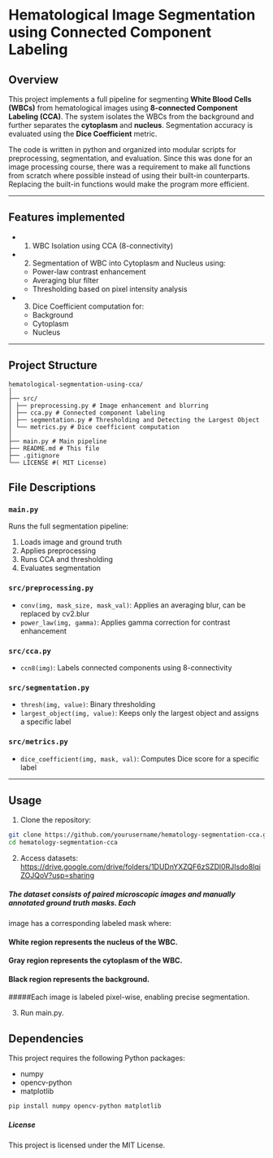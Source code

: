 # Hematological Image Segmentation using Connected Component Labeling

## Overview

This project implements a full pipeline for segmenting **White Blood Cells (WBCs)** from hematological images using **8-connected Component Labeling (CCA)**. The system isolates the WBCs from the background and further separates the **cytoplasm** and **nucleus**. Segmentation accuracy is evaluated using the **Dice Coefficient** metric.

The code is written in python and organized into modular scripts for preprocessing, segmentation, and evaluation. Since this was done for an image processing course, there was a requirement to make all functions from scratch where possible instead of using their built-in counterparts. Replacing the built-in functions would make the program more efficient. 

---

## Features implemented

- 1. WBC Isolation using CCA (8-connectivity)
- 2. Segmentation of WBC into Cytoplasm and Nucleus using:
  - Power-law contrast enhancement
  - Averaging blur filter
  - Thresholding based on pixel intensity analysis
- 3. Dice Coefficient computation for:
  - Background
  - Cytoplasm
  - Nucleus

---

## Project Structure
```plaintext
hematological-segmentation-using-cca/
│
├── src/
│ ├── preprocessing.py # Image enhancement and blurring
│ ├── cca.py # Connected component labeling
│ ├── segmentation.py # Thresholding and Detecting the Largest Object
│ └── metrics.py # Dice coefficient computation
│
├── main.py # Main pipeline 
├── README.md # This file
├── .gitignore
└── LICENSE #( MIT License)
```

## File Descriptions

### `main.py`
Runs the full segmentation pipeline:
1. Loads image and ground truth
2. Applies preprocessing
3. Runs CCA and thresholding
4. Evaluates segmentation

### `src/preprocessing.py`
- `conv(img, mask_size, mask_val)`: Applies an averaging blur, can be replaced by cv2.blur
- `power_law(img, gamma)`: Applies gamma correction for contrast enhancement

### `src/cca.py`
- `ccn8(img)`: Labels connected components using 8-connectivity

### `src/segmentation.py`
- `thresh(img, value)`: Binary thresholding
- `largest_object(img, value)`: Keeps only the largest object and assigns a specific label

### `src/metrics.py`
- `dice_coefficient(img, mask, val)`: Computes Dice score for a specific label

---

## Usage

1. Clone the repository:

```bash
git clone https://github.com/yourusername/hematology-segmentation-cca.git
cd hematology-segmentation-cca
```

2. Access datasets: https://drive.google.com/drive/folders/1DUDnYXZQF6zSZDl0RJIsdo8lqiZOJQoV?usp=sharing
##### The dataset consists of paired microscopic images and manually annotated ground truth masks. Each 
image has a corresponding labeled mask where: 
#### White region represents the nucleus of the WBC. 
#### Gray region represents the cytoplasm of the WBC. 
#### Black region represents the background. 
#####Each image is labeled pixel-wise, enabling precise segmentation.

3. Run main.py.

## Dependencies

This project requires the following Python packages:
- numpy
- opencv-python
- matplotlib

```bash
pip install numpy opencv-python matplotlib
```

##### License
This project is licensed under the MIT License.




